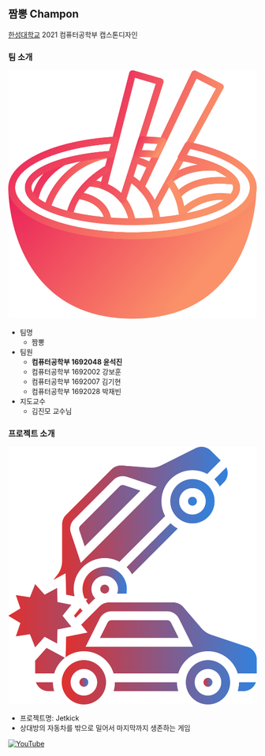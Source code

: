 ## 짬뽕 Champon

[한성대학교](https://www.hansung.ac.kr) 2021 컴퓨터공학부 캡스톤디자인

### 팀 소개
![Champon](/images/champon-logo.png)
- 팀명
  - 짬뽕
- 팀원
  - **컴퓨터공학부 1692048 윤석진**
  - 컴퓨터공학부 1692002 강보훈
  - 컴퓨터공학부 1692007 김기현
  - 컴퓨터공학부 1692028 박재빈
- 지도교수
  - 김진모 교수님

### 프로젝트 소개
![Jetkick](/images/jetkick-logo.png)
- 프로젝트명: Jetkick
- 상대방의 자동차를 밖으로 밀어서 마지막까지 생존하는 게임

[![YouTube](https://img.youtube.com/vi/7yD4BIZHV4s/0.jpg)](https://youtu.be/7yD4BIZHV4s)
